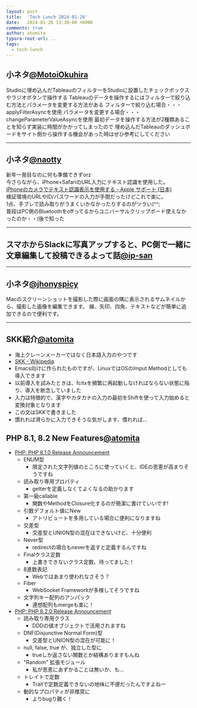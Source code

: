 ```yaml
---
layout: post
title:  'Tech Lunch 2024-01-26'
date:   2024-01-26 13:30:00 +0900
comments: true
author: atomita
typora-root-url: ..
tags:
  - tech-lunch
---
```


## 小ネタ[@MotoiOkuhira](https://github.com/MotoiOkuhira)
Studioに埋め込んだTableauのフィルターをStudioに設置したチェックボックスやラジオボタンで操作する
Tableauのデータを操作するにはフィルターで絞り込む方法とパラメータを変更する方法がある
フィルターで絞り込む場合・・・applyFilterAsyncを使用
パラメータを変更する場合・・・changeParameterValueAsyncを使用
最初データを操作する方法が2種類あることを知らず実装に時間がかかってしまったので
埋め込んだTableauのダッシュボードをサイト側から操作する機会があった時はぜひ参考にしてください

---

## 小ネタ[@naotty](https://github.com/naotty)
新年一発目なのに何も準備できずorz  
今さらながら、iPhone+SafariのURL入力にテキスト認識を使用した。    
[iPhoneのカメラでテキスト認識表示を使用する \- Apple サポート \(日本\)](https://support.apple.com/ja-jp/guide/iphone/iphcf0b71b0e/ios)  
検証環境のURLやID/パスワードの入力が手間だったけどこれで楽に。  
1点、手ブレで読み取りがうまくいかなかったりするのがツラい(^^;  
普段はPC側のBluetoothをoffってるからユニバーサルクリップボード使えなかったのか・・(後で知った  

---

## スマホからSlackに写真アップすると、PC側で一緒に文章編集して投稿できるよって話[@ip-san](https://github.com/ip-san)


---

## 小ネタ[@jhonyspicy](https://github.com/jhonyspicy)
Macのスクリーンショットを撮影した際に画面の隅に表示されるサムネイルから、撮影した画像を編集できます。
線、矢印、四角、テキストなどが簡単に追加できるので便利です。

---


## SKK紹介[@atomita](https://github.com/atomita)

- 海上クレーンメーカーではなく日本語入力のやつです
- [SKK - Wikipedia](https://ja.wikipedia.org/wiki/SKK)
- Emacs向けに作られたものですが、LinuxではOSのImput Methodとしても導入できます
- 以前導入を試みたときは、fcitxを頻繁に再起動しなければならない状態に陥り、導入を断念していました
- 入力は特徴的で、漢字やカタカナの入力の最初をShiftを使って入力始めると変換対象となります
- この文はSKKで書きました
- 慣れれば滑らかに入力できそうな気がします、慣れれば...


## PHP 8.1, 8.2 New Features[@atomita](https://github.com/atomita)


- [PHP: PHP 8.1.0 Release Announcement](https://www.php.net/releases/8.1/ja.php)
    - ENUM型
        - 限定された文字列値のところに使っていくと、IDEの恩恵が高まりそうですね
    - 読み取り専用プロパティ
        - getterを定義しなくてよくなるの助かります
    - 第一級callable
        - 関数やMethodをClosure化するのが簡潔に書けていいです!
    - 引数デフォルト値にNew
        - アトリビュートを多用している場合に便利になりますね
    - 交差型
        - 交差型とUNION型の混在はできないけど、十分便利
    - Never型
        - redirectの場合もneverを返すと定義するんですね
    - Finalクラス定数
        - 上書きできないクラス定数、待ってました！
    - 8進数表記
        - Webではあまり使われなさそう？
    - Fiber
        - WebSocket Frameworkが多様してそうですね
    - 文字列キー配列のアンパック
        - 連想配列もmergeも楽に！
- [PHP: PHP 8.2.0 Release Announcement](https://www.php.net/releases/8.2/ja.php)
    - 読み取り専用クラス
        - DDDの値オブジェクトで活用されますね
    - DNF(Disjunctive Normal Form)型
        - 交差型とUNION型の混在が可能に！
    - null, false, true が、独立した型に
        - trueしか返さない関数とか結構ありますもんね
    - "Random" 拡張モジュール
        - 私が恩恵にあずかることは無いか、も...
    - トレイトで定数
        - Traitで定数定義できないの地味に不便だったんですよねー
    - 動的なプロパティが非推奨に
        - よりbugり難く！
